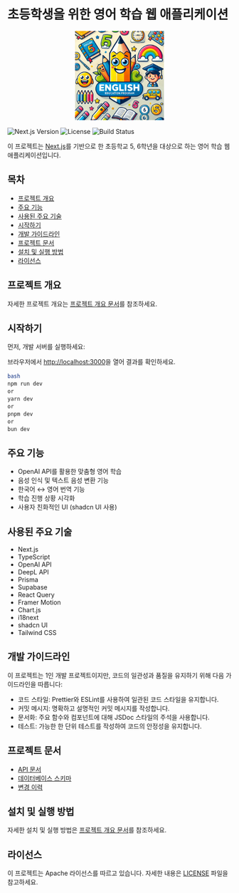 # 초등학생을 위한 영어 학습 웹 애플리케이션

<p align="center">
  <img src="./public/images/logo.png" alt="영어 학습 앱 로고" width="200">
</p>

![Next.js Version](https://img.shields.io/badge/Next.js-14.2.15-blue)
![License](https://img.shields.io/badge/License-Apache%202.0-green)
![Build Status](https://img.shields.io/badge/build-passing-brightgreen)

이 프로젝트는 [Next.js](https://nextjs.org)를 기반으로 한 초등학교 5, 6학년을 대상으로 하는 영어 학습 웹 애플리케이션입니다.

## 목차

- [프로젝트 개요](#프로젝트-개요)
- [주요 기능](#주요-기능)
- [사용된 주요 기술](#사용된-주요-기술)
- [시작하기](#시작하기)
- [개발 가이드라인](#개발-가이드라인)
- [프로젝트 문서](#프로젝트-문서)
- [설치 및 실행 방법](#설치-및-실행-방법)
- [라이선스](#라이선스)

## 프로젝트 개요

자세한 프로젝트 개요는 [프로젝트 개요 문서](docs/project-overview.md)를 참조하세요.

## 시작하기

먼저, 개발 서버를 실행하세요:

브라우저에서 [http://localhost:3000](http://localhost:3000)을 열어 결과를 확인하세요.

```bash
bash
npm run dev
or
yarn dev
or
pnpm dev
or
bun dev
```

## 주요 기능

- OpenAI API를 활용한 맞춤형 영어 학습
- 음성 인식 및 텍스트 음성 변환 기능
- 한국어 ↔ 영어 번역 기능
- 학습 진행 상황 시각화
- 사용자 친화적인 UI (shadcn UI 사용)

## 사용된 주요 기술

- Next.js
- TypeScript
- OpenAI API
- DeepL API
- Prisma
- Supabase
- React Query
- Framer Motion
- Chart.js
- i18next
- shadcn UI
- Tailwind CSS

## 개발 가이드라인

이 프로젝트는 1인 개발 프로젝트이지만, 코드의 일관성과 품질을 유지하기 위해 다음 가이드라인을 따릅니다:

- 코드 스타일: Prettier와 ESLint를 사용하여 일관된 코드 스타일을 유지합니다.
- 커밋 메시지: 명확하고 설명적인 커밋 메시지를 작성합니다.
- 문서화: 주요 함수와 컴포넌트에 대해 JSDoc 스타일의 주석을 사용합니다.
- 테스트: 가능한 한 단위 테스트를 작성하여 코드의 안정성을 유지합니다.

## 프로젝트 문서

- [API 문서](docs/api-documentation.md)
- [데이터베이스 스키마](docs/database-schema.md)
- [변경 이력](docs/changelog.md)

## 설치 및 실행 방법

자세한 설치 및 실행 방법은 [프로젝트 개요 문서](docs/project-overview.md#설치-및-실행-방법)를 참조하세요.

## 라이선스

이 프로젝트는 Apache 라이선스를 따르고 있습니다. 자세한 내용은 [LICENSE](LICENSE) 파일을 참고하세요.
